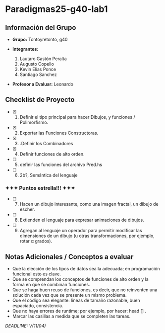 # Paradigmas25-g40-lab1

## Información del Grupo

- **Grupo:** Tontoyretonto, g40
- **Integrantes:**
  1. Lautaro Gastón Peralta
  2. Augusto Copello
  3. Kevin Elias Ponce
  4. Santiago Sanchez

- **Profesor a Evaluar:** Leonardo

## Checklist de Proyecto

- [x] 1. Definir el tipo principal para hacer Dibujos, y funciones / Polimorfismo.
- [x] 2. Exportar las Funciones Constructoras.
- [x] 3. .Definir los Combinadores
- [x] 4. Definir funciones de alto orden.
- [ ] 5. definir las funciones del archivo Pred.hs
- [ ] 6. 2b?, Semántica del lenguaje
### ✦✦✦ Puntos estrella!!! ✦✦✦
- [ ] 7. Hacen un dibujo interesante, como una imagen fractal, un dibujo de escher.
- [ ] 8. Extienden el lenguaje para expresar animaciones de dibujos. 
- [ ] 9. Agregan al lenguaje un operador para permitir modificar las dimensiones de un dibujo (u otras transformaciones, por ejemplo, rotar α grados).


## Notas Adicionales / Conceptos a evaluar
- Que la elección de los tipos de datos sea la adecuada; en programación funcional esto es clave.
- Que se comprendan los conceptos de funciones de alto orden y la forma en que se combinan funciones.
- Que se haga buen reuso de funciones, es decir, que no reinventen una solución cada vez que se presente un mismo problema.
- Que el código sea elegante: líneas de tamaño razonable, buen espaciado, consistencia.
- Que no haya errores de runtime; por ejemplo, por hacer: head [] .
- Marcar las casillas a medida que se completen las tareas.

*DEADLINE: V(11/04)*
